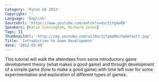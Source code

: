```yaml
---
Category: 'PyCon US 2012'
Copyright: ''
Language: 'English'
SourceUrl: 'https://www.youtube.com/watch?v=duc3jYgAaR0'
Speakers: [Katie Cunningham, Richard Jones]
Tags: []
ThumbnailUrl: 'http://img.youtube.com/vi/duc3jYgAaR0/hqdefault.jpg'
Title: 'Introduction to Game Development'
date: '2012-03-08'
---
```

This tutorial will walk the attendees from some introductory game development
theory (what makes a good game) and through development of a simple game (how
to make a good game) with time left over for some experimentation and
exploration of different types of games.

